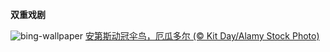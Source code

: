 
**双重戏剧**

![bing-wallpaper](https://www.bing.com/th?id=OHR.EcuadorBird_ZH-CN3676173654_1920x1080.jpg)
[安第斯动冠伞鸟，厄瓜多尔 (© Kit Day/Alamy Stock Photo)](https://www.bing.com/search?q=%E5%AE%89%E7%AC%AC%E6%96%AF%E5%8A%A8%E5%86%A0%E4%BC%9E%E9%B8%9F&amp;form=hpcapt&amp;mkt=zh-cn)
  